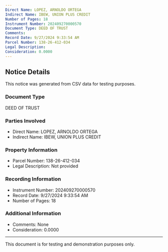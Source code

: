 ```yaml
---
Direct Name: LOPEZ, ARNOLDO ORTEGA
Indirect Name: IBEW, UNION PLUS CREDIT
Number of Pages: 18
Instrument Number: 202409270000570
Document Type: DEED OF TRUST
Comments: 
Record Date: 9/27/2024 9:33:54 AM
Parcel Number: 138-26-412-034
Legal Description: 
Consideration: 0.0000
---
```


## Notice Details

This notice was generated from CSV data for testing purposes.

### Document Type
DEED OF TRUST

### Parties Involved
- Direct Name: LOPEZ, ARNOLDO ORTEGA
- Indirect Name: IBEW, UNION PLUS CREDIT

### Property Information
- Parcel Number: 138-26-412-034
- Legal Description: Not provided

### Recording Information
- Instrument Number: 202409270000570
- Record Date: 9/27/2024 9:33:54 AM
- Number of Pages: 18

### Additional Information
- Comments: None
- Consideration: 0.0000

---

This document is for testing and demonstration purposes only.
